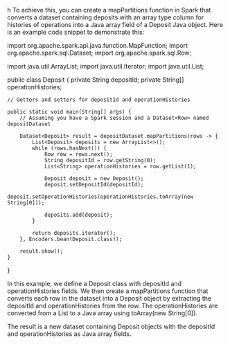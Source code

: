 h
To achieve this, you can create a mapPartitions function in Spark that converts a dataset containing deposits with an array type column for histories of operations into a Java array field of a Deposit Java object. Here is an example code snippet to demonstrate this:

import org.apache.spark.api.java.function.MapFunction;
import org.apache.spark.sql.Dataset;
import org.apache.spark.sql.Row;

import java.util.ArrayList;
import java.util.Iterator;
import java.util.List;

public class Deposit {
    private String depositId;
    private String[] operationHistories;

    // Getters and setters for depositId and operationHistories

    public static void main(String[] args) {
        // Assuming you have a Spark session and a Dataset<Row> named depositDataset

        Dataset<Deposit> result = depositDataset.mapPartitions(rows -> {
            List<Deposit> deposits = new ArrayList<>();
            while (rows.hasNext()) {
                Row row = rows.next();
                String depositId = row.getString(0);
                List<String> operationHistories = row.getList(1);

                Deposit deposit = new Deposit();
                deposit.setDepositId(depositId);
                deposit.setOperationHistories(operationHistories.toArray(new String[0]));

                deposits.add(deposit);
            }

            return deposits.iterator();
        }, Encoders.bean(Deposit.class));

        result.show();
    }
}


In this example, we define a Deposit class with depositId and operationHistories fields. We then create a mapPartitions function that converts each row in the dataset into a Deposit object by extracting the depositId and operationHistories from the row. The operationHistories are converted from a List to a Java array using toArray(new String[0]).

The result is a new dataset containing Deposit objects with the depositId and operationHistories as Java array fields.
